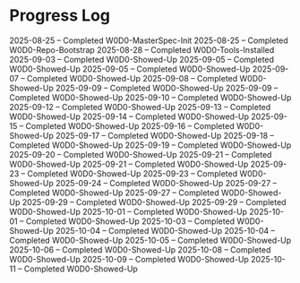 # Progress Log

2025-08-25 – Completed W0D0-MasterSpec-Init
2025-08-25 – Completed W0D0-Repo-Bootstrap
2025-08-28 – Completed W0D0-Tools-Installed
2025-09-03 – Completed W0D0-Showed-Up
2025-09-05 – Completed W0D0-Showed-Up
2025-09-05 – Completed W0D0-Showed-Up
2025-09-07 – Completed W0D0-Showed-Up
2025-09-08 – Completed W0D0-Showed-Up
2025-09-09 – Completed W0D0-Showed-Up
2025-09-09 – Completed W0D0-Showed-Up
2025-09-10 – Completed W0D0-Showed-Up
2025-09-12 – Completed W0D0-Showed-Up
2025-09-13 – Completed W0D0-Showed-Up
2025-09-14 – Completed W0D0-Showed-Up
2025-09-15 – Completed W0D0-Showed-Up
2025-09-16 – Completed W0D0-Showed-Up
2025-09-17 – Completed W0D0-Showed-Up
2025-09-18 – Completed W0D0-Showed-Up
2025-09-19 – Completed W0D0-Showed-Up
2025-09-20 – Completed W0D0-Showed-Up
2025-09-21 – Completed W0D0-Showed-Up
2025-09-21 – Completed W0D0-Showed-Up
2025-09-23 – Completed W0D0-Showed-Up
2025-09-23 – Completed W0D0-Showed-Up
2025-09-24 – Completed W0D0-Showed-Up
2025-09-27 – Completed W0D0-Showed-Up
2025-09-27 – Completed W0D0-Showed-Up
2025-09-29 – Completed W0D0-Showed-Up
2025-09-29 – Completed W0D0-Showed-Up
2025-10-01 – Completed W0D0-Showed-Up
2025-10-01 – Completed W0D0-Showed-Up
2025-10-03 – Completed W0D0-Showed-Up
2025-10-04 – Completed W0D0-Showed-Up
2025-10-04 – Completed W0D0-Showed-Up
2025-10-05 – Completed W0D0-Showed-Up
2025-10-06 – Completed W0D0-Showed-Up
2025-10-08 – Completed W0D0-Showed-Up
2025-10-09 – Completed W0D0-Showed-Up
2025-10-11 – Completed W0D0-Showed-Up